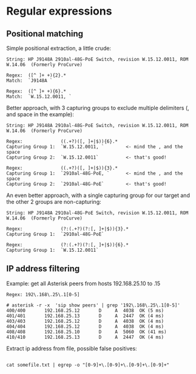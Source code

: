 # Regular expressions

## Positional matching

Simple positional extraction, a little crude:

```
String:	HP J9148A 2910al-48G-PoE Switch, revision W.15.12.0011, ROM W.14.06  (Formerly ProCurve)

Regex:	([^ ]+ +){2}.*
Match:	`J9148A `

Regex:	([^ ]+ +){6}.*
Match:	`W.15.12.0011, `
```

Better approach, with 3 capturing groups to exclude multiple delimiters (, and space in the example):

```
String:	HP J9148A 2910al-48G-PoE Switch, revision W.15.12.0011, ROM W.14.06  (Formerly ProCurve)

Regex:              ((.+?)([, ]+|$)){6}.*
Capturing Group 1:  `W.15.12.0011, `        <- mind the , and the space
Capturing Group 2:  `W.15.12.0011`          <- that's good!

Regex:              ((.+?)([, ]+|$)){3}.*
Capturing Group 1:  `2910al-48G-PoE, `      <- mind the , and the space
Capturing Group 2:  `2910al-48G-PoE`        <- that's good!
```

An even better approach, with a single capturing group for our target and the other 2 groups are non-capturing:

```
String: HP J9148A 2910al-48G-PoE Switch, revision W.15.12.0011, ROM W.14.06  (Formerly ProCurve)

Regex:              (?:(.+?)(?:[, ]+|$)){3}.*
Capturing Group 1:  `2910al-48G-PoE`

Regex:              (?:(.+?)(?:[, ]+|$)){6}.*
Capturing Group 1:  `W.15.12.0011`
```

## IP address filtering

Example: get all Asterisk peers from hosts 192.168.25.10 to .15

```
Regex: 192\.168\.25\.1[0-5]

# asterisk -r -x  'sip show peers' | grep '192\.168\.25\.1[0-5]'
400/400       192.168.25.12       D     A  4038  OK (5 ms)
401/401       192.168.25.13       D     A  2447  OK (4 ms)
403/403       192.168.25.12       D     A  4038  OK (4 ms)
404/404       192.168.25.12       D     A  4038  OK (4 ms)
408/408       192.168.25.10       D     A  5060  OK (41 ms)
410/410       192.168.25.13       D     A  2447  OK (4 ms)
```

Extract ip address from file, possible false positives:

```

cat somefile.txt | egrep -o "[0-9]+\.[0-9]+\.[0-9]+\.[0-9]+"
```
